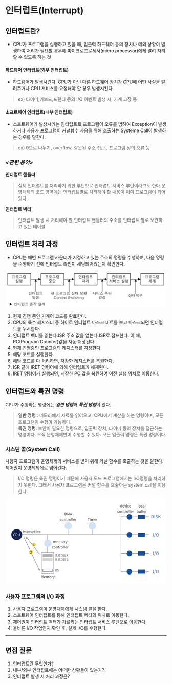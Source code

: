 # 인터럽트(Interrupt)

## **인터럽트란?**
- CPU가 프로그램을 실행하고 있을 때, 입출력 하드웨어 등의 장치나 예외 상황이 발생하여 처리가 필요할 경우에 마이크로프로세서(micro processor)에게 알려 처리할 수 있도록 하는 것   


#### **하드웨어 인터럽트(외부 인터럽트)**
- 하드웨어가 발생시킨다. CPU가 아닌 다른 하드웨어 장치가 CPU에 어떤 사실을 알려주거나 CPU 서비스를 요청해야 할 경우 발생시킨다.
> ex) 타이머,키보드,프린터 등의 I/O 이벤트 발생 시, 기계 고장 등

#### **소프트웨어 인터럽트(내부 인터럽트)**
- 소프트웨어가 발생시키는 인터럽트로,프로그램이 오류를 범하여 Exception이 발생하거나 사용자 프로그램이 커널함수 사용을 위해 호출하는 Systeme Call이 발생하는 경우를 말한다.
> ex) 0으로 나누기, overflow, 잘못된 주소 접근 , 프로그램 상의 오류 등

### ***<관련 용어>***
**인터럽트 핸들러**  
>실제 인터럽트를 처리하기 위한 루틴으로 인터럽트 서비스 루틴이라고도 한다.운영체제의 코드 영역에는 인터럽트별로 처리해야 할 내용이 이미 프로그램이 되어 있다.

**인터럽트 벡터**   
>인터럽트 발생 시 처리해야 할 인터럽트 핸들러의 주소를 인터럽트 별로 보관하고 있는 테이블


## **인터럽트 처리 과정**

- CPU는 매번 프로그램 카운터가 지정하고 있는 주소의 명령을 수행하며, 다음 명령을 수행하기 전에 인터럽트 라인이 세팅되어있는지 확인한다.

<img src="./images/Interrupt/interruptProcess.png">

1. 현재 진행 중인 기계어 코드를 완료한다.      
2. CPU의 특수 레지스터 중 하이로 인터럽트 마스크 비트를 보고 마스크되면 인터럽트를 무시한다.   
4. 인터럽트 벡터를 읽는다.ISR 주소 값을 얻는다.ISR로 점프한다. 이 때, PC(Program Counter)값을 자동 저장된다.   
5. 현재 진행중인 프로그램의 레지스터를 저장한다.   
6. 해당 코드를 실행한다.   
7. 해당 코드를 다 처리하면, 저장한 레지스터를 복원한다.   
8. ISR 끝에 IRET 명령어에 의해 인터럽트가 해제된다.   
9. IRET 명령어가 실행되면, 저장한 PC 값을 복원하여 이전 실행 위치로 이동한다.   


## **인터럽트와 특권 명령**

CPU가 수행하는 명령에는 ***일반 명령***과 ***특권 명령***이 있다.

> **일반 명령** : 메모리에서 자료를 읽어오고, CPU에서 계산을 하는 명령이며, 모든 프로그램이 수행이 가능하다.   
**특권 명령**: 보안이 필요한 명령으로, 입출력 장치, 타이머 등의 장치를 접근하는 명령이다. 오직 운영체제만이 수행할 수 있다. 모든 입출력 명령은 특권 명령이다.

### **시스템 콜(System Call)**

사용자 프로그램이 운영체제의 서비스를 받기 위해 커널 함수를 호출하는 것을 말한다. 제어권이 운영체제에로 넘어간다.

> I/O 명령은 특권 명령이기 때문에 사용자 모드 프로그램에서는 I/O명령을 처리하지 못한다. 그래서 사용자 프로그램은 커널 함수를 호출하는 system call을 이용한다.

<img src = "./images/Interrupt/interruptSystemcall.png">

### 사용자 프로그램의 I/O 과정
1. 사용자 프로그램이 운영체제에게 시스템 콜을 한다.
2. 소프트웨어 인터럽트를 통해 인터럽트 벡터의 위치로 이동한다.
3. 제어권이 인터럽트 벡터가 가르키는 인터럽트 서비스 루틴으로 이동한다.
4. 올바른 I/O 작업인지 확인 후, 실제 I/O를 수행한다.

---
## **면접 질문**

1. 인터럽트란 무엇인가?
2. 내부/외부 인터럽트에는 어떠한 상황들이 있는가?
3. 인터럽트 발생 시 처리 과정은? 
